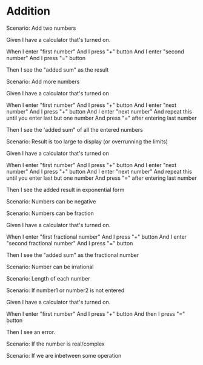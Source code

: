# Addition

Scenario: Add two numbers
  
  Given I have a calculator that's turned on.

  When I enter "first number"
  And I press "+" button
  And I enter "second number"
  And I press "=" button
  
  Then I see the "added sum" as the result

Scenario: Add more numbers

  Given I have a calculator that's turned on
  
  When I enter "first number"
  And I press "+" button
  And I enter "next number"
  And I press "+" button
  And I enter "next number"
  And repeat this until you enter last but one number
  And press "=" after entering last number
  
  Then I see the 'added sum" of all the entered numbers

Scenario: Result is too large to display (or overrunning the limits)

  Given I have a calculator that's turned on
  
   When I enter "first number"
  And I press "+" button
  And I enter "next number"
  And I press "+" button
  And I enter "next number"
  And repeat this until you enter last but one number
  And press "=" after entering last number
  
  Then I see the added result in exponential form

Scenario: Numbers can be negative

Scenario: Numbers can be fraction

  Given I have a calculator that's turned on.

  When I enter "first fractional number"
  And I press "+" button
  And I enter "second fractional number"
  And I press "=" button
  
  Then I see the "added sum" as the fractional number
  
Scenario: Number can be irrational

Scenario: Length of each number

Scenario: If number1 or number2 is not entered

  Given I have a calculator that's turned on.
  
  When I enter "first number"
  And I press "+" button
  And then I press "=" button

Then I see an error.

Scenario: If the number is real/complex

Scenario: If we are inbetween some operation
